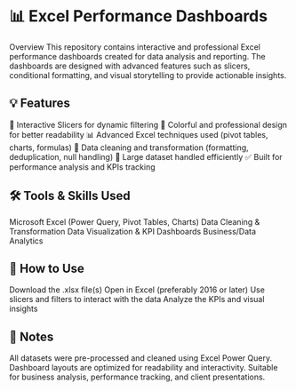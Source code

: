 # 📊 Excel Performance Dashboards
Overview
This repository contains interactive and professional Excel performance dashboards created for data analysis and reporting. The dashboards are designed with advanced features such as slicers, conditional formatting, and visual storytelling to provide actionable insights.

## 💡 Features
📌 Interactive Slicers for dynamic filtering
🎨 Colorful and professional design for better readability
📊 Advanced Excel techniques used (pivot tables, charts, formulas)
🧹 Data cleaning and transformation (formatting, deduplication, null handling)
📁 Large dataset handled efficiently
✅ Built for performance analysis and KPIs tracking

## 🛠️ Tools & Skills Used
Microsoft Excel (Power Query, Pivot Tables, Charts)
Data Cleaning & Transformation
Data Visualization & KPI Dashboards
Business/Data Analytics

## 🚀 How to Use
Download the .xlsx file(s)
Open in Excel (preferably 2016 or later)
Use slicers and filters to interact with the data
Analyze the KPIs and visual insights

## 📌 Notes
All datasets were pre-processed and cleaned using Excel Power Query.
Dashboard layouts are optimized for readability and interactivity.
Suitable for business analysis, performance tracking, and client presentations.
